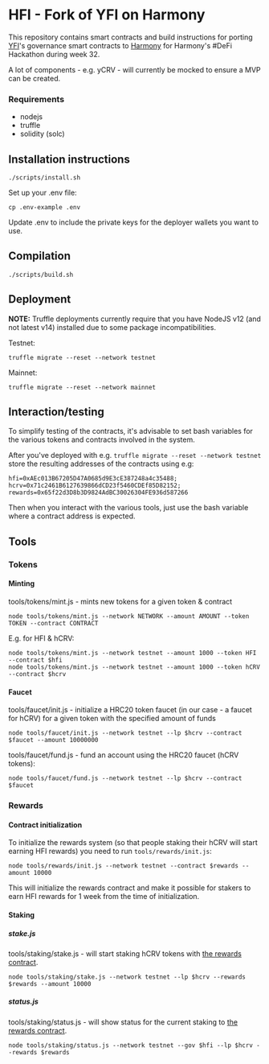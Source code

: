 # HFI - Fork of YFI on Harmony
This repository contains smart contracts and build instructions for porting [YFI](https://yearn.finance)'s governance smart contracts to [Harmony](http://harmony.one) for Harmony's #DeFi Hackathon during week 32.

A lot of components - e.g. yCRV - will currently be mocked to ensure a MVP can be created.

### Requirements 

* nodejs 
* truffle
* solidity (solc)

## Installation instructions
```
./scripts/install.sh
```

Set up your .env file:
```
cp .env-example .env
```
Update .env to include the private keys for the deployer wallets you want to use.

## Compilation
```
./scripts/build.sh
```

## Deployment
**NOTE:** Truffle deployments currently require that you have NodeJS v12 (and not latest v14) installed due to some package incompatibilities.

Testnet:
```
truffle migrate --reset --network testnet
```

Mainnet:
```
truffle migrate --reset --network mainnet
```

## Interaction/testing

To simplify testing of the contracts, it's advisable to set bash variables for the various tokens and contracts involved in the system.

After you've deployed with e.g. `truffle migrate --reset --network testnet` store the resulting addresses of the contracts using e.g:
```
hfi=0xAEc013B67205D47A0685d9E3cE387248a4c35488; hcrv=0x71c2461B6127639866dCD23f5460CDEf85D82152; rewards=0x65f22d3D8b3D9824AdBC30026304FE936d587266
```

Then when you interact with the various tools, just use the bash variable where a contract address is expected.

## Tools

### Tokens

#### Minting
tools/tokens/mint.js - mints new tokens for a given token & contract

```
node tools/tokens/mint.js --network NETWORK --amount AMOUNT --token TOKEN --contract CONTRACT
```

E.g. for HFI & hCRV:

```
node tools/tokens/mint.js --network testnet --amount 1000 --token HFI --contract $hfi
node tools/tokens/mint.js --network testnet --amount 1000 --token hCRV --contract $hcrv
```

#### Faucet
tools/faucet/init.js - initialize a HRC20 token faucet (in our case - a faucet for hCRV) for a given token with the specified amount of funds
```
node tools/faucet/init.js --network testnet --lp $hcrv --contract $faucet --amount 10000000
```

tools/faucet/fund.js - fund an account using the HRC20 faucet (hCRV tokens):
```
node tools/faucet/fund.js --network testnet --lp $hcrv --contract $faucet
```

### Rewards

#### Contract initialization
To initialize the rewards system (so that people staking their hCRV will start earning HFI rewards) you need to run `tools/rewards/init.js`:

```
node tools/rewards/init.js --network testnet --contract $rewards --amount 10000
```

This will initialize the rewards contract and make it possible for stakers to earn HFI rewards for 1 week from the time of initialization.

#### Staking

##### stake.js
tools/staking/stake.js - will start staking hCRV tokens with [the rewards contract](contracts/rewards/YearnRewards.sol).

```
node tools/staking/stake.js --network testnet --lp $hcrv --rewards $rewards --amount 10000
```

##### status.js
tools/staking/status.js - will show status for the current staking to [the rewards contract](contracts/rewards/YearnRewards.sol).

```
node tools/staking/status.js --network testnet --gov $hfi --lp $hcrv --rewards $rewards
```
